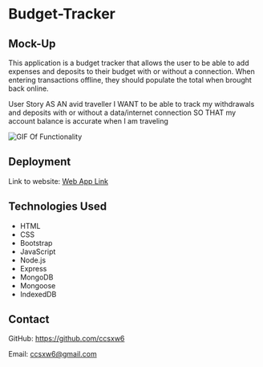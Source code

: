 # Budget-Tracker

## Mock-Up
This application is a budget tracker that allows the user to be able to add expenses and deposits to their budget with or without a connection. When entering transactions offline, they should populate the total when brought back online.

User Story
AS AN avid traveller
I WANT to be able to track my withdrawals and deposits with or without a data/internet connection
SO THAT my account balance is accurate when I am traveling

![GIF Of Functionality](budget_tracker.gif)

## Deployment
Link to website:
[Web App Link](https://sleepy-shelf-44227.herokuapp.com/)

## Technologies Used
- HTML
- CSS
- Bootstrap
- JavaScript
- Node.js
- Express
- MongoDB
- Mongoose
- IndexedDB

## Contact
GitHub: https://github.com/ccsxw6

Email: ccsxw6@gmail.com
